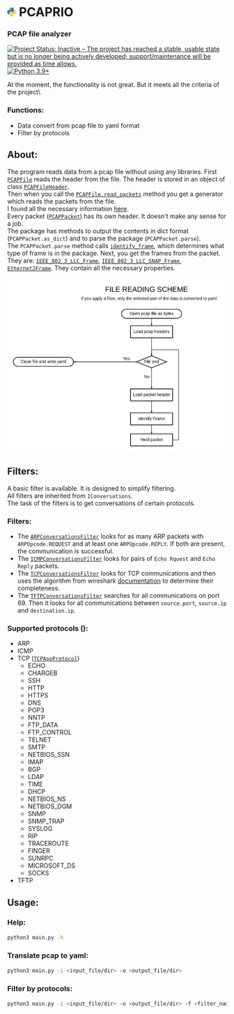 
# ![](./res/python_30x30.png) PCAPRIO 
### PCAP file analyzer


[![Project Status: Inactive – The project has reached a stable, usable state but is no longer being actively developed; support/maintenance will be provided as time allows.](https://img.shields.io/badge/Repo%20Status-inactive-inactive.svg?style=flat)](https://www.repostatus.org/#inactive)
[![Python 3.9+](https://img.shields.io/badge/Python-3.9+-blue.svg?style=flat)](https://www.python.org/downloads/release/python-390/)



At the moment, the functionality is not great. But it meets all the criteria of the project\
### Functions:
 - Data convert from pcap file to yaml format
 - Filter by protocols

## About:
The program reads data from a pcap file without using any libraries. 
First [`PCAPFile`](./pcaprio/pcap_file.py#L9) reads the header from the file. The header is stored in an object of class [`PCAPFileHeader`](./pcaprio/pcap_header.py#L5).\
Then when you call the [`PCAPFile.read_packets`](./pcaprio/pcap_file.py#L30) method you get a generator which reads the packets from the file.\
I found all the necessary information [here](https://www.ietf.org/archive/id/draft-gharris-opsawg-pcap-01.html#name-packet-record).\
Every packet ([`PCAPPacket`](./pcaprio/pcap_packet.py#L16)) has its own header. It doesn't make any sense for a job.\
The package has methods to output the contents in dict format (`PCAPPacket.as_dict`) and to parse the package (`PCAPPacket.parse`).\
The `PCAPPacket.parse` method calls [`identify_frame`](./pcaprio/pcap_frames.py#L10), which determines what type of frame is in the package. Next, you get the frames from the packet. They are: [`IEEE_802_3_LLC_Frame`](./pcaprio/frames/ieee_llc.py#L7), [`IEEE_802_3_LLC_SNAP_Frame`](./pcaprio/frames/ieee_llc_snap.py#L12), [`Ethernet2Frame`](./pcaprio/frames/ethernet2.py#L25). They contain all the necessary properties.

![Diagram](./res/diagram_day.png)

## Filters:
A basic filter is available. It is designed to simplify filtering.\
All filters are inherited from `IConversations`.\
The task of the filters is to get conversations of certain protocols.
### Filters:
- The [`ARPConversationsFilter`](./pcaprio/filters/arp_conversations.py#L23) looks for as many ARP packets with `ARPOpcode.REQUEST` and at least one `ARPOpcode.REPLY`. If both are present, the communication is successful.
- The [`ICMPConversationsFilter`](./pcaprio/filters/icmp_conversations.py#L11) looks for pairs of `Echo Rquest` and `Echo Reply` packets.
- The [`TCPConversationsFilter`](./pcaprio/filters/tcp_conversations.py#L25) looks for TCP communications and then uses the algorithm from wireshark [documentation](https://www.wireshark.org/docs/wsug_html_chunked/ChAdvTCPAnalysis.html) to determine their completeness.
- The [`TFTPConversationsFilter`](./pcaprio/filters/tftp_conversations.py#L11) searches for all communications on port 69. Then it looks for all communications between `source.port`, `source.ip` and `destination.ip`.


### Supported protocols ():
- ARP
- ICMP
- TCP ([`TCPAppProtocol`](./pcaprio/enumerations.py#L99))
    - ECHO
    - CHARGEB
    - SSH
    - HTTP
    - HTTPS
    - DNS
    - POP3
    - NNTP
    - FTP_DATA
    - FTP_CONTROL
    - TELNET
    - SMTP
    - NETBIOS_SSN
    - IMAP
    - BGP
    - LDAP
    - TIME
    - DHCP
    - NETBIOS_NS
    - NETBIOS_DGM
    - SNMP
    - SNMP_TRAP
    - SYSLOG
    - RIP
    - TRACEROUTE
    - FINGER
    - SUNRPC
    - MICROSOFT_DS
    - SOCKS
- TFTP

## Usage:
### Help:
```bash
python3 main.py -h
```

### Translate pcap to yaml:
```bash
python3 main.py -i <input_file/dir> -o <output_file/dir>
```

### Filter by protocols:
```bash
python3 main.py -i <input_file/dir> -o <output_file/dir> -f <filter_name>
```


<!-- 
## О программе:
Программа считывает данные из pcap файла не используя никакие библиотеки. 
Сперва `PCAPFile` считывает header из файла. Header хранится в объекте класса `PCAPFileHeader`.
После чего при вызове метода `PCAPFile.read_packets` вы получаете генератор, который считывает пакеты из файла.
Всю необходимую информацию я нашёл [тут](https://www.ietf.org/archive/id/draft-gharris-opsawg-pcap-01.html#name-packet-record).
Каждый пакет(`PCAPPacket`) имеет свой header. Для задания это не имеет никакого смысла. Но я это получаю. 
Пакет имеет методы для вывода содержимого в формате dict (`PCAPPacket.as_dict`) и изучения пакета (`PCAPPacket.parse`).
Метод `PCAPPacket.parse` вызывает `identify_frame`, которая определяет какой тип фрейма в пакете. Далее вы получаете фреймы из пакета. Они бывают: `IEEE_802_3_LLC_Frame`, `IEEE_802_3_LLC_SNAP_Frame`, `Ethernet2Frame`. В них находятся все необходимые свойства. 


## Фильтры:
Имеется базовый фильтр. Он создан для упрощения фильтрации. 
Фильтры:
- `ARPConversationsFilter` ищет сколько угодно ARP пакетов с ARPOpcode.REQUEST и хотя бы один ARPOpcode.REPLY. Если присутствует и то и то, коммуникация успешна.
- `ICMPConversationsFilter` ищет пары пакетов "Echo Rquest" и "Echo Reply".
- `TCPConversationsFilter` ищет TCP коммуникации и потом по алгоритму из wireshark (документации)[https://www.wireshark.org/docs/wsug_html_chunked/ChAdvTCPAnalysis.html] определяет их завершённость.
- `TFTPConversationsFilter` ищет все коммуникации с 69 портом. После чего ищет все коммуникации между `source.port`, `source.ip` and `destination.ip`.

-->

